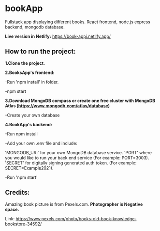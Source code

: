 # bookApp
Fullstack app displaying different books. React frontend, node.js express backend, mongodb database.


**Live version in Netlify:** https://book-appi.netlify.app/



## How to run the project:

**1.Clone the project.**



**2.BooksApp's frontend:**

-Run 'npm install' in folder.

-npm start


**3.Download MongoDB compass or create one free cluster with MongoDB Atlas (https://www.mongodb.com/atlas/database)**

-Create your own database


**4.BookApp's backend:**

-Run npm install

-Add your own .env file and include:

'MONGODB_URI' for your own MongoDB database service.
'PORT' where you would like to run your back end service (For example: PORT=3003).
'SECRET' for digitally signing generated auth token. (For example: SECRET=Example2021).

-Run 'npm start'



## Credits:

Amazing book picture is from Pexels.com. **Photographer
is Negative space.**

Link: https://www.pexels.com/photo/books-old-book-knowledge-bookstore-34592/
